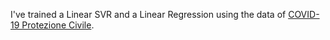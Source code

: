 I've trained a Linear SVR and a Linear Regression using the data of <a href="https://github.com/pcm-dpc/COVID-19">COVID-19 Protezione Civile</a>. 
